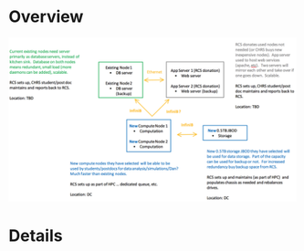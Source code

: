 # Overview

![Sketch](https://github.com/jetatar/Docs/blob/master/CHRS_QuickSketch.jpg)

# Details

